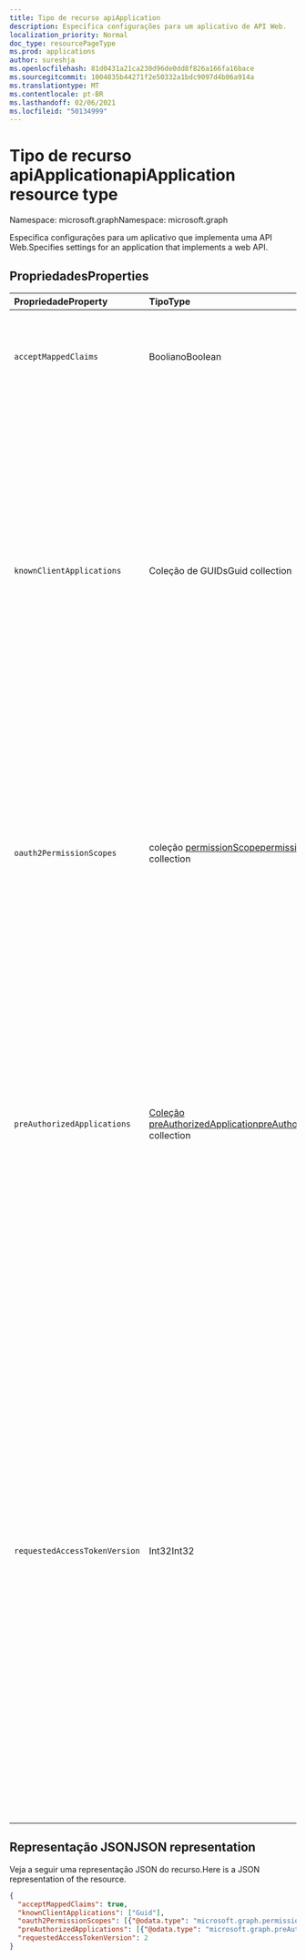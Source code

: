 ```yaml
---
title: Tipo de recurso apiApplication
description: Especifica configurações para um aplicativo de API Web.
localization_priority: Normal
doc_type: resourcePageType
ms.prod: applications
author: sureshja
ms.openlocfilehash: 81d0431a21ca230d96de0dd8f826a166fa16bace
ms.sourcegitcommit: 1004835b44271f2e50332a1bdc9097d4b06a914a
ms.translationtype: MT
ms.contentlocale: pt-BR
ms.lasthandoff: 02/06/2021
ms.locfileid: "50134999"
---
```

# <a name="apiapplication-resource-type"></a><span data-ttu-id="68476-103">Tipo de recurso apiApplication</span><span class="sxs-lookup"><span data-stu-id="68476-103">apiApplication resource type</span></span>

<span data-ttu-id="68476-104">Namespace: microsoft.graph</span><span class="sxs-lookup"><span data-stu-id="68476-104">Namespace: microsoft.graph</span></span>

<span data-ttu-id="68476-105">Especifica configurações para um aplicativo que implementa uma API Web.</span><span class="sxs-lookup"><span data-stu-id="68476-105">Specifies settings for an application that implements a web API.</span></span>

## <a name="properties"></a><span data-ttu-id="68476-106">Propriedades</span><span class="sxs-lookup"><span data-stu-id="68476-106">Properties</span></span>

| <span data-ttu-id="68476-107">Propriedade</span><span class="sxs-lookup"><span data-stu-id="68476-107">Property</span></span> | <span data-ttu-id="68476-108">Tipo</span><span class="sxs-lookup"><span data-stu-id="68476-108">Type</span></span> | <span data-ttu-id="68476-109">Descrição</span><span class="sxs-lookup"><span data-stu-id="68476-109">Description</span></span> |
|:---------------|:--------|:----------|
|`acceptMappedClaims`| <span data-ttu-id="68476-110">Booliano</span><span class="sxs-lookup"><span data-stu-id="68476-110">Boolean</span></span> | <span data-ttu-id="68476-111">Quando verdadeiro, permite que um aplicativo use o mapeamento de declarações sem especificar uma chave de assinatura personalizada.</span><span class="sxs-lookup"><span data-stu-id="68476-111">When true, allows an application to use claims mapping without specifying a custom signing key.</span></span> |
|`knownClientApplications`| <span data-ttu-id="68476-112">Coleção de GUIDs</span><span class="sxs-lookup"><span data-stu-id="68476-112">Guid collection</span></span> |<span data-ttu-id="68476-113">Usado para o consentimento de ad bundling se você tiver uma solução que contenha duas partes: um aplicativo cliente e um aplicativo de API Web personalizado.</span><span class="sxs-lookup"><span data-stu-id="68476-113">Used for bundling consent if you have a solution that contains two parts: a client app and a custom web API app.</span></span> <span data-ttu-id="68476-114">Se você definir a appID do aplicativo cliente com esse valor, o usuário só consente uma vez com o aplicativo cliente.</span><span class="sxs-lookup"><span data-stu-id="68476-114">If you set the appID of the client app to this value, the user only consents once to the client app.</span></span> <span data-ttu-id="68476-115">O Azure AD sabe que consentir com o cliente significa consentir implicitamente com a API da Web e provisionar automaticamente entidades de serviço para ambas as APIs ao mesmo tempo.</span><span class="sxs-lookup"><span data-stu-id="68476-115">Azure AD knows that consenting to the client means implicitly consenting to the web API and automatically provisions service principals for both APIs at the same time.</span></span> <span data-ttu-id="68476-116">O cliente e o aplicativo da API Web devem ser registrados no mesmo locatário.</span><span class="sxs-lookup"><span data-stu-id="68476-116">Both the client and the web API app must be registered in the same tenant.</span></span>|
|`oauth2PermissionScopes`| <span data-ttu-id="68476-117">coleção [permissionScope](permissionscope.md)</span><span class="sxs-lookup"><span data-stu-id="68476-117">[permissionScope](permissionscope.md) collection</span></span> | <span data-ttu-id="68476-118">A definição das permissões delegadas expostas pela API Web representada por esse registro de aplicativo.</span><span class="sxs-lookup"><span data-stu-id="68476-118">The definition of the delegated permissions exposed by the web API represented by this application registration.</span></span> <span data-ttu-id="68476-119">Essas permissões delegadas podem ser solicitadas por um aplicativo cliente e podem ser concedidas por usuários ou administradores durante o consentimento.</span><span class="sxs-lookup"><span data-stu-id="68476-119">These delegated permissions may be requested by a client application, and may be granted by users or administrators during consent.</span></span> <span data-ttu-id="68476-120">As permissões delegadas às vezes são conhecidas como escopos OAuth 2.0.</span><span class="sxs-lookup"><span data-stu-id="68476-120">Delegated permissions are sometimes referred to as OAuth 2.0 scopes.</span></span> |
|`preAuthorizedApplications`| <span data-ttu-id="68476-121">[Coleção preAuthorizedApplication](preauthorizedapplication.md)</span><span class="sxs-lookup"><span data-stu-id="68476-121">[preAuthorizedApplication](preauthorizedapplication.md) collection</span></span> | <span data-ttu-id="68476-122">Lista os aplicativos cliente que são pré-autorizados com as permissões delegadas especificadas para acessar as APIs desse aplicativo.</span><span class="sxs-lookup"><span data-stu-id="68476-122">Lists the client applications that are pre-authorized with the specified delegated permissions to access this application's APIs.</span></span> <span data-ttu-id="68476-123">Os usuários não precisam consentir com qualquer aplicativo pré-autorizado (para as permissões especificadas).</span><span class="sxs-lookup"><span data-stu-id="68476-123">Users are not required to consent to any pre-authorized application (for the permissions specified).</span></span> <span data-ttu-id="68476-124">No entanto, quaisquer permissões adicionais não listadas em preAuthorizedApplications (solicitadas por meio de consentimento incremental, por exemplo) exigirão o consentimento do usuário.</span><span class="sxs-lookup"><span data-stu-id="68476-124">However, any additional permissions not listed in preAuthorizedApplications (requested through incremental consent for example) will require user consent.</span></span> |
|`requestedAccessTokenVersion`| <span data-ttu-id="68476-125">Int32</span><span class="sxs-lookup"><span data-stu-id="68476-125">Int32</span></span> | <span data-ttu-id="68476-126">Especifica a versão do token de acesso esperada por esse recurso.</span><span class="sxs-lookup"><span data-stu-id="68476-126">Specifies the access token version expected by this resource.</span></span> <span data-ttu-id="68476-127">Isso altera a versão e o formato do JWT produzido independentemente do ponto de extremidade ou do cliente usado para solicitar o token de acesso.</span><span class="sxs-lookup"><span data-stu-id="68476-127">This changes the version and format of the JWT produced independent of the endpoint or client used to request the access token.</span></span> <br><br> <span data-ttu-id="68476-128">O ponto de extremidade usado, v1.0 ou v2.0, é escolhido pelo cliente e afeta apenas a versão do id_tokens.</span><span class="sxs-lookup"><span data-stu-id="68476-128">The endpoint used, v1.0 or v2.0, is chosen by the client and only impacts the version of id_tokens.</span></span> <span data-ttu-id="68476-129">Os recursos precisam ser explicitamente `requestedAccessTokenVersion` configuradas para indicar o formato de token de acesso com suporte.</span><span class="sxs-lookup"><span data-stu-id="68476-129">Resources need to explicitly configure `requestedAccessTokenVersion` to indicate the supported access token format.</span></span> <br><br> <span data-ttu-id="68476-130">Os valores `requestedAccessTokenVersion` possíveis para `1` são , `2` ou `null` .</span><span class="sxs-lookup"><span data-stu-id="68476-130">Possible values for `requestedAccessTokenVersion` are `1`, `2`, or `null`.</span></span> <span data-ttu-id="68476-131">Se o valor for , o padrão é , que corresponde ao ponto de `null` `1` extremidade v1.0.</span><span class="sxs-lookup"><span data-stu-id="68476-131">If the value is `null`, this defaults to `1`, which corresponds to the v1.0 endpoint.</span></span> <br><br> <span data-ttu-id="68476-132">Se `signInAudience` no aplicativo estiver configurado como , o valor dessa propriedade deverá `AzureADandPersonalMicrosoftAccount` ser `2`</span><span class="sxs-lookup"><span data-stu-id="68476-132">If `signInAudience` on the application is configured as `AzureADandPersonalMicrosoftAccount`, the value for this property must be `2`</span></span> |

## <a name="json-representation"></a><span data-ttu-id="68476-133">Representação JSON</span><span class="sxs-lookup"><span data-stu-id="68476-133">JSON representation</span></span>

<span data-ttu-id="68476-134">Veja a seguir uma representação JSON do recurso.</span><span class="sxs-lookup"><span data-stu-id="68476-134">Here is a JSON representation of the resource.</span></span>

<!-- {
  "blockType": "resource",
  "optionalProperties": [

  ],
  "@odata.type": "microsoft.graph.apiApplication"
}-->

```json
{
  "acceptMappedClaims": true,
  "knownClientApplications": ["Guid"],
  "oauth2PermissionScopes": [{"@odata.type": "microsoft.graph.permissionScope"}],
  "preAuthorizedApplications": [{"@odata.type": "microsoft.graph.preAuthorizedApplication"}],
  "requestedAccessTokenVersion": 2
}
```


<!-- uuid: 8fcb5dbc-d5aa-4681-8e31-b001d5168d79
2015-10-25 14:57:30 UTC -->
<!--
{
  "type": "#page.annotation",
  "description": "api resource",
  "keywords": "",
  "section": "documentation",
  "tocPath": "",
  "suppressions": []
}
-->


